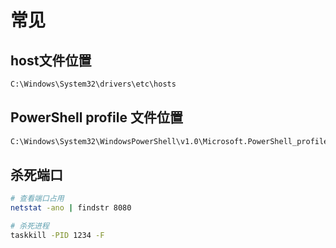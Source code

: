 # 常见

## host文件位置

```bash
C:\Windows\System32\drivers\etc\hosts
```

## PowerShell profile 文件位置

```bash
C:\Windows\System32\WindowsPowerShell\v1.0\Microsoft.PowerShell_profile.ps1
```

## 杀死端口

```bash
# 查看端口占用
netstat -ano | findstr 8080

# 杀死进程
taskkill -PID 1234 -F
```
